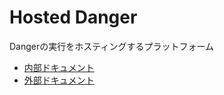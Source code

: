 # Hosted Danger

Dangerの実行をホスティングするプラットフォーム

- [内部ドキュメント](https://pages.ghe.corp.yahoo.co.jp/hosted-danger/pj-docs/)
- [外部ドキュメント](https://pages.ghe.corp.yahoo.co.jp/hosted-danger/docs/)

